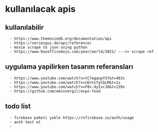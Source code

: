 # kullanılacak apis

## kullanılabilir

      - https://www.themoviedb.org/documentation/api
      - https://seriesgui.de/api/reference/
      - movie scrape to json using python
      - https://www.boxofficemojo.com/year/world/2021/ --->> scrape ref

## uygulama yapilirken tasarım referansları

      - https://www.youtube.com/watch?v=tC7egqnpYSY&t=483s
      - https://www.youtube.com/watch?v=nEntsYyCbLM&t=1s
      - https://www.youtube.com/watch?v=F8x-dyIsrJ8&t=139s
      - https://github.com/eminvergil/expo-food

## todo list

      - firebase paketi yukle https://rnfirebase.io/auth/usage
      - auth test et
      -
